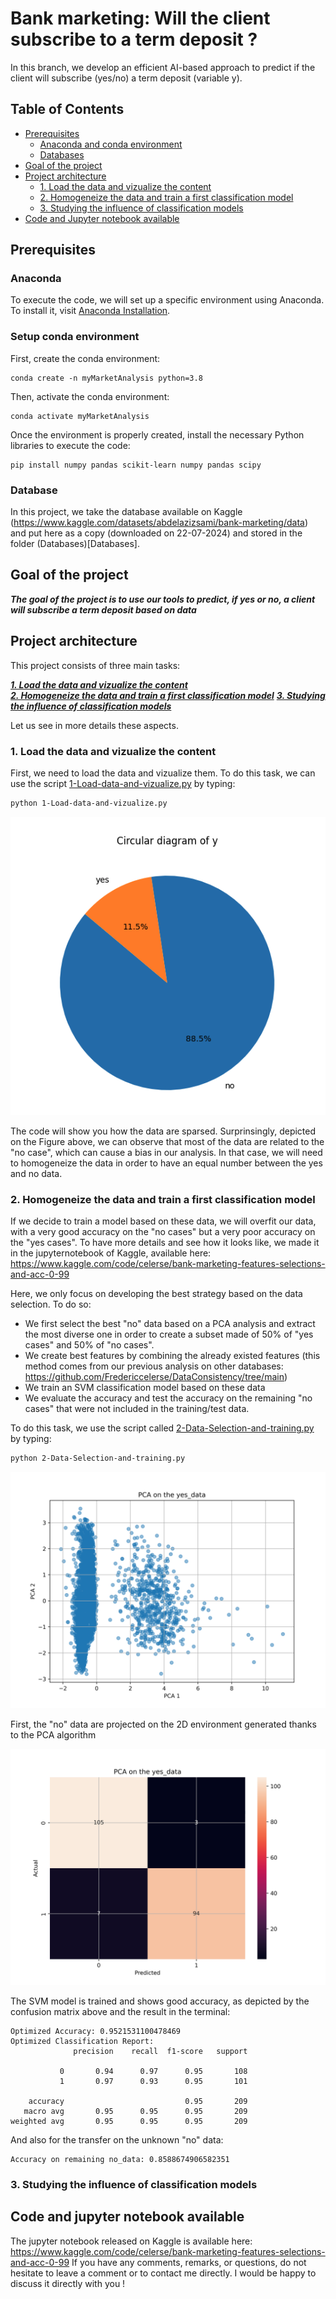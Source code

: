 # Bank marketing: Will the client subscribe to a term deposit ?

In this branch, we develop an efficient AI-based approach to predict if the client will subscribe (yes/no) a term deposit (variable y).

## Table of Contents
- [Prerequisites](#prerequisites)
  - [Anaconda and conda environment](#anaconda-and-conda-environment)
  - [Databases](#databases)
- [Goal of the project](#goal-of-the-project)
- [Project architecture](#project-architecture)
  - [1. Load the data and vizualize the content](#1-load-the-data-and-vizualize-the-content)  
  - [2. Homogeneize the data and train a first classification model](#2-homogeneize-the-data-and-train-a-first-classification-model) 
  - [3. Studying the influence of classification models](#3-studying-the-influence-of-classification-models)  
- [Code and Jupyter notebook available](#code-and-jupyter-notebook-available)

## Prerequisites

### Anaconda

To execute the code, we will set up a specific environment using Anaconda. To install it, visit [Anaconda Installation](https://docs.anaconda.com/free/anaconda/install/).

### Setup conda environment

First, create the conda environment:
```
conda create -n myMarketAnalysis python=3.8
```

Then, activate the conda environment:
```
conda activate myMarketAnalysis
```

Once the environment is properly created, install the necessary Python libraries to execute the code:
```
pip install numpy pandas scikit-learn numpy pandas scipy
```

### Database

In this project, we take the database available on Kaggle (https://www.kaggle.com/datasets/abdelazizsami/bank-marketing/data) and put here as a copy (downloaded on 22-07-2024) and stored in the folder (Databases)[Databases]. 

## Goal of the project

***The goal of the project is to use our tools to predict, if yes or no, a client will subscribe a term deposit based on data*** 

## Project architecture

This project consists of three main tasks:

[***1. Load the data and vizualize the content***](#1-load-the-data-and-vizualize-the-content)  
[***2. Homogeneize the data and train a first classification model***](#2-homogeneize-the-data-and-train-a-first-classification-model) 
[***3. Studying the influence of classification models***](#3-studying-the-influence-of-classification-models)  

Let us see in more details these aspects.

### 1. Load the data and vizualize the content

First, we need to load the data and vizualize them. To do this task, we can use the script [1-Load-data-and-vizualize.py](1-Load-data-and-vizualize.py) by typing:

```bash
python 1-Load-data-and-vizualize.py
```
![Alt text](Target_visualization.png)   

The code will show you how the data are sparsed. Surprinsingly, depicted on the Figure above, we can observe that most of the data are related to the "no case", which can cause a bias in our analysis. In that case, we will need to homogeneize the data in order to have an equal number between the yes and no data.

### 2. Homogeneize the data and train a first classification model

If we decide to train a model based on these data, we will overfit our data, with a very good accuracy on the "no cases" but a very poor accuracy on the "yes cases". To have more details and see how it looks like, we made it in the jupyternotebook of Kaggle, available here: https://www.kaggle.com/code/celerse/bank-marketing-features-selections-and-acc-0-99   

Here, we only focus on developing the best strategy based on the data selection. To do so:
- We first select the best "no" data based on a PCA analysis and extract the most diverse one in order to create a subset made of 50% of "yes cases" and 50% of "no cases".
- We create best features by combining the already existed features (this method comes from our previous analysis on other databases: https://github.com/Fredericcelerse/DataConsistency/tree/main)
- We train an SVM classification model based on these data
- We evaluate the accuracy and test the accuracy on the remaining "no cases" that were not included in the training/test data.

To do this task, we use the script called [2-Data-Selection-and-training.py](2-Data-Selection-and-training.py) by typing:

```bash
python 2-Data-Selection-and-training.py
```

![Alt text](PCA.png)   

First, the "no" data are projected on the 2D environment generated thanks to the PCA algorithm

![Alt text](Confusion_matrix.png)   

The SVM model is trained and shows good accuracy, as depicted by the confusion matrix above and the result in the terminal:
```
Optimized Accuracy: 0.9521531100478469
Optimized Classification Report:
              precision    recall  f1-score   support

           0       0.94      0.97      0.95       108
           1       0.97      0.93      0.95       101

    accuracy                           0.95       209
   macro avg       0.95      0.95      0.95       209
weighted avg       0.95      0.95      0.95       209
```

And also for the transfer on the unknown "no" data:

```
Accuracy on remaining no_data: 0.8588674906582351
```

### 3. Studying the influence of classification models

## Code and jupyter notebook available

The jupyter notebook released on Kaggle is available here: https://www.kaggle.com/code/celerse/bank-marketing-features-selections-and-acc-0-99
If you have any comments, remarks, or questions, do not hesitate to leave a comment or to contact me directly. I would be happy to discuss it directly with you !


